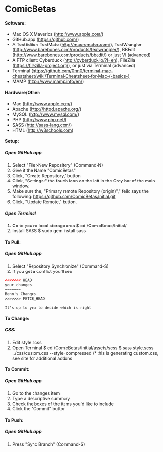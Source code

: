 ComicBetas
=============

#### Software:
- Mac OS X Maverics (http://www.apple.com/)
- GitHub.app (https://github.com/)
- A TextEditor: TextMate (http://macromates.com/), TextWrangler (http://www.barebones.com/products/textwrangler/), BBEdit (http://www.barebones.com/products/bbedit/) or just VI (advanced)
- A FTP client: Cyberduck (http://cyberduck.io/?l=en), FileZilla (https://filezilla-project.org/), or just via Terminal (advanced)
- Terminal (https://github.com/0nn0/terminal-mac-cheatsheet/wiki/Terminal-Cheatsheet-for-Mac-(-basics-))
- MAMP (http://www.mamp.info/en/)

#### Hardware/Other:
- Mac (http://www.apple.com/)
- Apache (http://httpd.apache.org/)
- MySQL (http://www.mysql.com/)
- PHP (http://www.php.net/)
- SASS (http://sass-lang.com/)
- HTML (http://w3schools.com)

#### Setup:
##### Open GitHub.app
1. Select "File>New Repository" (Command-N)
2. Give it the Name "ComicBetas"
3. Click, "Create Repository," button
4. Click, "Settings:" the fourth icon on the left in the Grey bar of the main window.
5. Make sure the, "Primary remote Repository (origin)"," feild says the following:
    https://github.com/ComicBetas/Initial.git
6. Click, "Update Remote," button.

##### Open Terminal
1. Go to you're local storage area
    $ cd /ComicBetas/Initial/
2. Install SASS
    $ sudo gem install sass

#### To Pull:
##### Open GitHub.app
1. Select "Repository Synchronize" (Command-S)
2. If you get a conflict you'll see 
```html
<<<<<<< HEAD
your changes
=======
Benn's Changes
>>>>>>> FETCH_HEAD
```
    It's up to you to decide which is right

#### To Change:
##### CSS:
1. Edit style.scss
2. Open Terminal
    $ cd /ComicBetas/Initial/assets/scss
    $ sass style.scss ../css/custom.css --style=compressed /* this is generating custom.css, see site for additional addons

#### To Commit:
##### Open GitHub.app
1. Go to the changes item
2. Type a descriptive summary
3. Check the boxes of the items you'd like to include
4. Click the "Commit" button

#### To Push:
##### Open GitHub.app
1. Press "Sync Branch" (Command-S)
